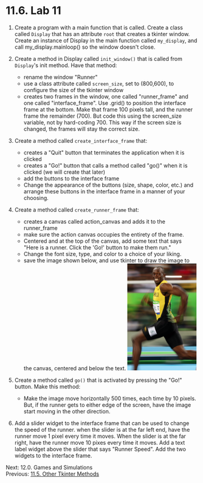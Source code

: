 # 11.6. Lab 11

1) Create a program with a main function that is called. Create a class called `Display` that has an attribute `root`
that creates a tkinter window. Create an instance of Display in the main function called `my_display`, and call 
my_display.mainloop() so the window doesn't close.

2) Create a method in Display called `init_window()` that is called from `Display`'s init method. Have that method:
   - rename the window "Runner"
   - use a class attribute called `screen_size`, set to (800,600), to configure the size of the tkinter window
   - creates two frames in the window, one called "runner_frame" and one called "interface_frame". Use .grid() to 
   position the interface frame at the bottom. Make that frame 100 pixels tall, and the runner frame the remainder 
   (700). But code this using the screen_size variable, not by hard-coding 700. This way if the screen size is changed, 
   the frames will stay the correct size.

3) Create a method called `create_interface_frame` that:
    - creates a "Quit" button that terminates the application when it is clicked
    - creates a "Go!" button that calls a method called "go()" when it is clicked (we will create that later)
    - add the buttons to the interface frame
    - Change the appearance of the buttons (size, shape, color, etc.) and arrange these buttons in the interface frame 
   in a manner of your choosing.

4) Create a method called `create_runner_frame` that:
   - creates a canvas called action_canvas and adds it to the runner_frame
   - make sure the action canvas occupies the entirety of the frame.
   - Centered and at the top of the canvas, add some text that says "Here is a runner. Click the 'Go!' button to make 
   them run."
   - Change the font size, type, and color to a choice of your liking.
   - save the image shown below, and use tkinter to draw the image to the canvas, centered and below the text.
   ![A picture of the fastest runner in the world](../images/runner.gif)

5) Create a method called `go()` that is activated by pressing the "Go!" button. Make this method:
   - Make the image move horizontally 500 times, each time by 10 pixels. But, if the runner gets to either edge of the 
   screen, have the image start moving in the other direction.

6) Add a slider widget to the interface frame that can be used to change the speed of the runner. when the slider is at 
   the far left end, have the runner move 1 pixel every time it moves. When the slider is at the far right, have the 
   runner move 10 pixes every time it moves. Add a text label widget above the slider that says "Runner Speed". Add the 
   two widgets to the interface frame.

Next: 12.0. Games and Simulations<br>
Previous: [11.5. Other Tkinter Methods](11.5.%20Other%20Tkinter%20Methods.md)
